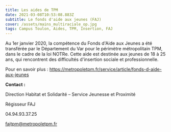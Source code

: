 ```yaml
---
title: Les aides de TPM
date: 2021-03-08T10:53:08.883Z
subtitle: Le fonds d'aide aux jeunes (FAJ)
cover: /assets/mains_multiraciale_op.jpg
tags: Campus Toulon, Aides, TPM, Insertion, FAJ
---
```

Au 1er janvier 2020, la compétence du Fonds d'Aide aux Jeunes a été transférée par le Département du Var pour le périmètre métropolitain TPM, dans le cadre de la loi NOTRe. Cette aide est destinée aux jeunes de 18 à 25 ans, qui rencontrent des difficultés d'insertion sociale et professionnelle.

Pour en savoir plus : <https://metropoletpm.fr/service/article/fonds-d-aide-aux-jeunes>

**Contact :**

Direction Habitat et Solidarité – Service Jeunesse et Proximité

Régisseur FAJ 

04.94.93.37.25

[fajtpm@metropoletpm.fr](fajtpm@metropoletpm.fr)